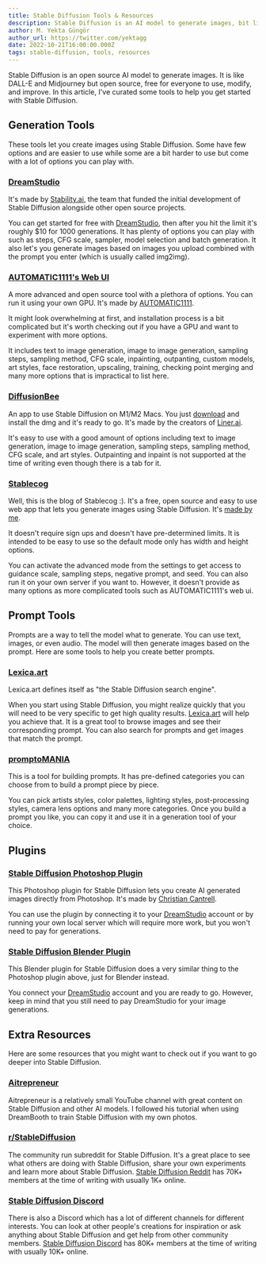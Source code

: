 ```yaml
---
title: Stable Diffusion Tools & Resources
description: Stable Diffusion is an AI model to generate images, bit like DALL-E and Midjourney but it's open source and free. Here are tools to help you get started.
author: M. Yekta Güngör
author_url: https://twitter.com/yektagg
date: 2022-10-21T16:00:00.000Z
tags: stable-diffusion, tools, resources
---
```


<script>
  import DocImage from '$components/docs/DocImage.svelte'
</script>

Stable Diffusion is an open source AI model to generate images. It is like DALL-E and Midjourney but open source, free for everyone to use, modify, and improve. In this article, I've curated some tools to help you get started with Stable Diffusion.

## Generation Tools

These tools let you create images using Stable Diffusion. Some have few options and are easier to use while some are a bit harder to use but come with a lot of options you can play with.

### [DreamStudio](http://dreamstudio.ai)

It's made by [Stability.ai](https://stability.ai), the team that funded the initial development of Stable Diffusion alongside other open source projects.

<DocImage src="https://ba.stablecog.com/blog/dreamstudio-beta.jpg" href="http://dreamstudio.ai" width="3000" height="2250" alt="DreamStudio" />

You can get started for free with [DreamStudio](http://dreamstudio.ai), then after you hit the limit it's roughly $10 for 1000 generations. It has plenty of options you can play with such as steps, CFG scale, sampler, model selection and batch generation. It also let's you generate images based on images you upload combined with the prompt you enter (which is usually called img2img).

### [AUTOMATIC1111's Web UI](https://github.com/AUTOMATIC1111/stable-diffusion-webui)

A more advanced and open source tool with a plethora of options. You can run it using your own GPU. It's made by [AUTOMATIC1111](https://github.com/AUTOMATIC1111/stable-diffusion-webui).

<DocImage src="https://ba.stablecog.com/blog/automatic-webui.jpg" href="https://github.com/AUTOMATIC1111/stable-diffusion-webui" width="2400" height="1800" alt="AUTOMATIC1111's Web UI" />

It might look overwhelming at first, and installation process is a bit complicated but it's worth checking out if you have a GPU and want to experiment with more options.

It includes text to image generation, image to image generation, sampling steps, sampling method, CFG scale, inpainting, outpanting, custom models, art styles, face restoration, upscaling, training, checking point merging and many more options that is impractical to list here.

### [DiffusionBee](https://diffusionbee.com)

An app to use Stable Diffusion on M1/M2 Macs. You just [download](https://diffusionbee.com) and install the dmg and it's ready to go. It's made by the creators of [Liner.ai](https://liner.ai).

<DocImage src="https://ba.stablecog.com/blog/diffusionbee.jpg" href="https://diffusionbee.com" width="2400" height="1800" alt="DiffusionBee" />

It's easy to use with a good amount of options including text to image generation, image to image generation, sampling steps, sampling method, CFG scale, and art styles. Outpainting and inpaint is not supported at the time of writing even though there is a tab for it.

### [Stablecog](https://stablecog.com)

Well, this is the blog of Stablecog :). It's a free, open source and easy to use web app that lets you generate images using Stable Diffusion. It's [made by me](https://twitter.com/yektagg).

<DocImage src="https://ba.stablecog.com/blog/stablecog.jpg" href="https://stablecog.com" width="2634" height="1756" alt="Stablecog" />

It doesn't require sign ups and doesn't have pre-determined limits. It is intended to be easy to use so the default mode only has width and height options.

You can activate the advanced mode from the settings to get access to guidance scale, sampling steps, negative prompt, and seed. You can also run it on your own server if you want to. However, it doesn't provide as many options as more complicated tools such as AUTOMATIC1111's web ui.

## Prompt Tools

Prompts are a way to tell the model what to generate. You can use text, images, or even audio. The model will then generate images based on the prompt. Here are some tools to help you create better prompts.

### [Lexica.art](https://lexica.art)

Lexica.art defines itself as "the Stable Diffusion search engine".

<DocImage src="https://ba.stablecog.com/blog/lexica-art.jpg" href="https://lexica.art" width="3000" height="2250" alt="Lexica.art" />

When you start using Stable Diffusion, you might realize quickly that you will need to be very specific to get high quality results. [Lexica.art](https://lexica.art) will help you achieve that. It is a great tool to browse images and see their corresponding prompt. You can also search for prompts and get images that match the prompt.

### [promptoMANIA](https://promptomania.com/stable-diffusion-prompt-builder)

This is a tool for building prompts. It has pre-defined categories you can choose from to build a prompt piece by piece.

<DocImage src="https://ba.stablecog.com/blog/promptomania.jpg" href="https://promptomania.com/stable-diffusion-prompt-builder" width="2399" height="1799" alt="promptoMANIA" />

You can pick artists styles, color palettes, lighting styles, post-processing styles, camera lens options and many more categories. Once you build a prompt you like, you can copy it and use it in a generation tool of your choice.

## Plugins

### [Stable Diffusion Photoshop Plugin](https://christiancantrell.com/#ai-ml)

This Photoshop plugin for Stable Diffusion lets you create AI generated images directly from Photoshop. It's made by [Christian Cantrell](https://christiancantrell.com/#ai-ml).

<DocImage src="https://ba.stablecog.com/blog/sd-photoshop-plugin.jpg" href="https://christiancantrell.com/#ai-ml" width="2560" height="1413" alt="Stable Diffusion Photoshop Plugin" />

You can use the plugin by connecting it to your [DreamStudio](http://dreamstudio.ai) account or by running your own local server which will require more work, but you won't need to pay for generations.

### [Stable Diffusion Blender Plugin](https://airender.gumroad.com/l/ai-render)

This Blender plugin for Stable Diffusion does a very similar thing to the Photoshop plugin above, just for Blender instead.

<DocImage src="https://ba.stablecog.com/blog/sd-blender-plugin.jpg" href="https://airender.gumroad.com/l/ai-render" width="2560" height="1440" alt="Stable Diffusion Blender Plugin" />

You connect your [DreamStudio](http://dreamstudio.ai) account and you are ready to go. However, keep in mind that you still need to pay DreamStudio for your image generations.

## Extra Resources

Here are some resources that you might want to check out if you want to go deeper into Stable Diffusion.

### [Aitrepreneur](https://www.youtube.com/c/Aitrepreneur/videos)

Aitrepreneur is a relatively small YouTube channel with great content on Stable Diffusion and other AI models. I followed his tutorial when using DreamBooth to train Stable Diffusion with my own photos.

<DocImage src="https://ba.stablecog.com/blog/aitrepreneur.jpg" href="https://www.youtube.com/c/Aitrepreneur/videos" width="2646" height="1724" alt="Aitrepreneur" />

### [r/StableDiffusion](https://www.reddit.com/r/StableDiffusion)

The community run subreddit for Stable Diffusion. It's a great place to see what others are doing with Stable Diffusion, share your own experiments and learn more about Stable Diffusion. [Stable Diffusion Reddit](https://www.reddit.com/r/StableDiffusion) has 70K+ members at the time of writing with usually 1K+ online.

<DocImage src="https://ba.stablecog.com/blog/r-stablediffusion.jpg" href="https://www.reddit.com/r/StableDiffusion" width="2436" height="1690" alt="r/StableDiffusion" />

### [Stable Diffusion Discord](https://discord.com/invite/stablediffusion)

There is also a Discord which has a lot of different channels for different interests. You can look at other people's creations for inspiration or ask anything about Stable Diffusion and get help from other community members. [Stable Diffusion Discord](https://discord.com/invite/stablediffusion) has 80K+ members at the time of writing with usually 10K+ online.

<DocImage src="https://ba.stablecog.com/blog/stable-diffusion-discord.jpg" href="https://discord.com/invite/stablediffusion" width="2598" height="1978" alt="Stable Diffusion Discord" />
